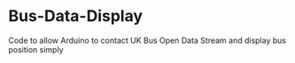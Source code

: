 # Bus-Data-Display
Code to allow Arduino to contact UK Bus Open Data Stream and display bus position simply
